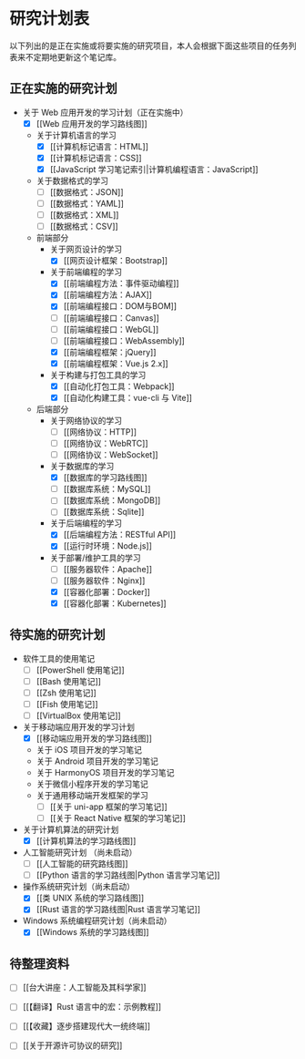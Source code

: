 # 研究计划表

以下列出的是正在实施或将要实施的研究项目，本人会根据下面这些项目的任务列表来不定期地更新这个笔记库。

## 正在实施的研究计划

- 关于 Web 应用开发的学习计划（正在实施中）
  - [x] [[Web 应用开发的学习路线图]]
  - 关于计算机语言的学习
    - [x] [[计算机标记语言：HTML]]
    - [x] [[计算机标记语言：CSS]]
    - [x] [[JavaScript 学习笔记索引|计算机编程语言：JavaScript]]
  - 关于数据格式的学习
    - [ ] [[数据格式：JSON]]
    - [ ] [[数据格式：YAML]]
    - [ ] [[数据格式：XML]]
    - [ ] [[数据格式：CSV]]
  - 前端部分
    - 关于网页设计的学习
      - [x] [[网页设计框架：Bootstrap]]
    - 关于前端编程的学习
      - [x] [[前端编程方法：事件驱动编程]]
      - [x] [[前端编程方法：AJAX]]
      - [x] [[前端编程接口：DOM与BOM]]
      - [ ] [[前端编程接口：Canvas]]
      - [ ] [[前端编程接口：WebGL]]
      - [ ] [[前端编程接口：WebAssembly]]
      - [x] [[前端编程框架：jQuery]]
      - [x] [[前端编程框架：Vue.js 2.x]]
    - 关于构建与打包工具的学习
      - [x] [[自动化打包工具：Webpack]]
      - [x] [[自动化构建工具：vue-cli 与 Vite]]
  - 后端部分
    - 关于网络协议的学习
      - [ ] [[网络协议：HTTP]]
      - [ ] [[网络协议：WebRTC]]
      - [ ] [[网络协议：WebSocket]]
    - 关于数据库的学习
      - [x] [[数据库的学习路线图]]
      - [ ] [[数据库系统：MySQL]]
      - [ ] [[数据库系统：MongoDB]]
      - [ ] [[数据库系统：Sqlite]]
    - 关于后端编程的学习
      - [x] [[后端编程方法：RESTful API]]
      - [x] [[运行时环境：Node.js]]
    - 关于部署/维护工具的学习
      - [ ] [[服务器软件：Apache]]
      - [ ] [[服务器软件：Nginx]]
      - [x] [[容器化部署：Docker]]
      - [x] [[容器化部署：Kubernetes]]

## 待实施的研究计划

- 软件工具的使用笔记
  - [ ] [[PowerShell 使用笔记]]
  - [ ] [[Bash 使用笔记]]
  - [ ] [[Zsh 使用笔记]]
  - [ ] [[Fish 使用笔记]]
  - [ ] [[VirtualBox 使用笔记]]

- 关于移动端应用开发的学习计划
  - [x] [[移动端应用开发的学习路线图]]
  - 关于 iOS 项目开发的学习笔记
  - 关于 Android 项目开发的学习笔记
  - 关于 HarmonyOS 项目开发的学习笔记
  - 关于微信小程序开发的学习笔记
  - 关于通用移动端开发框架的学习
    - [ ] [[关于 uni-app 框架的学习笔记]]
    - [ ] [[关于 React Native 框架的学习笔记]]

- 关于计算机算法的研究计划
  - [x] [[计算机算法的学习路线图]]

- 人工智能研究计划 （尚未启动）
  - [ ] [[人工智能的研究路线图]]
  - [ ] [[Python 语言的学习路线图|Python 语言学习笔记]]

- 操作系统研究计划（尚未启动）
  - [x] [[类 UNIX 系统的学习路线图]]
  - [x] [[Rust 语言的学习路线图|Rust 语言学习笔记]]

- Windows 系统编程研究计划（尚未启动）
  - [x] [[Windows 系统的学习路线图]]

## 待整理资料

- [ ] [[台大讲座：人工智能及其科学家]]
- [ ] [[【翻译】Rust 语言中的宏：示例教程]]
- [ ] [[【收藏】逐步搭建现代大一统终端]]
- [ ] [[关于开源许可协议的研究]]
 